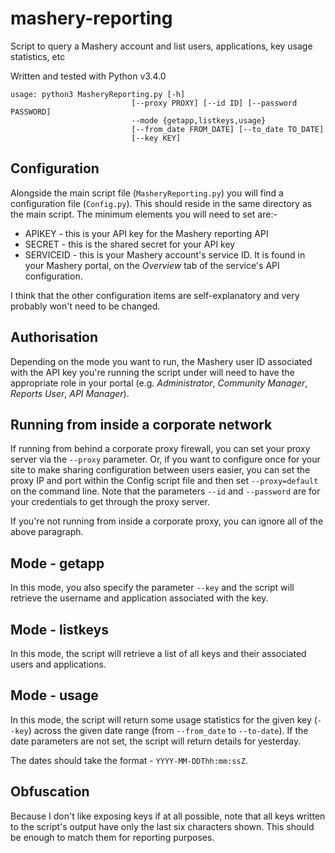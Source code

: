 mashery-reporting
=================

Script to query a Mashery account and list users, applications, key usage statistics, etc

Written and tested with Python v3.4.0

```
usage: python3 MasheryReporting.py [-h]
                           [--proxy PROXY] [--id ID] [--password PASSWORD]
                           --mode {getapp,listkeys,usage}
                           [--from_date FROM_DATE] [--to_date TO_DATE]
                           [--key KEY]
```

Configuration
-------------

Alongside the main script file (`MasheryReporting.py`) you will find a configuration file (`Config.py`).  This should reside in the same directory as the main script.  The minimum elements you will need to set are:-
* APIKEY - this is your API key for the Mashery reporting API
* SECRET - this is the shared secret for your API key
* SERVICEID - this is your Mashery account's service ID.  It is found in your Mashery portal, on the *Overview* tab of the service's API configuration.

I think that the other configuration items are self-explanatory and very probably won't need to be changed.

Authorisation
-------------

Depending on the mode you want to run, the Mashery user ID associated with the API key you're running the script under will need to have the appropriate role in your portal (e.g. *Administrator*, *Community Manager*, *Reports User*, *API Manager*).

Running from inside a corporate network
---------------------------------------

If running from behind a corporate proxy firewall, you can set your proxy server via the `--proxy` parameter.  Or, if you want to configure once for your site to make sharing configuration between users easier, you can set the proxy IP and port within the Config script file and then set `--proxy=default` on the command line.  Note that the parameters `--id` and `--password` are for your credentials to get through the proxy server.

If you're not running from inside a corporate proxy, you can ignore all of the above paragraph.

Mode - getapp
-------------

In this mode, you also specify the parameter `--key` and the script will retrieve the username and application associated with the key.

Mode - listkeys
---------------

In this mode, the script will retrieve a list of all keys and their associated users and applications.

Mode - usage
------------

In this mode, the script will return some usage statistics for the given key (`--key`) across the given date range (from `--from_date` to `--to-date`).  If the date parameters are not set, the script will return details for yesterday.

The dates should take the format - `YYYY-MM-DDThh:mm:ssZ`.

Obfuscation
-----------

Because I don't like exposing keys if at all possible, note that all keys written to the script's output have only the last six characters shown.  This should be enough to match them for reporting purposes.
  
